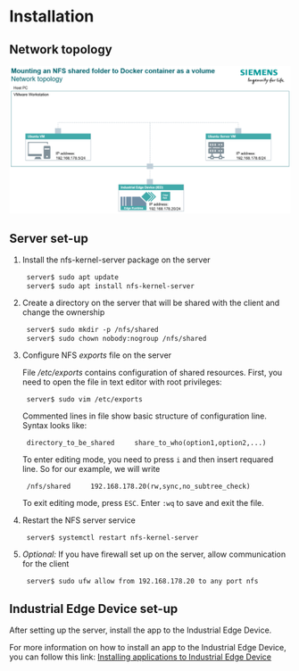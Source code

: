 # Installation

## Network topology

![Network topology](graphics/nfs_network.png)

## Server set-up

1. Install the nfs-kernel-server package on the server

        server$ sudo apt update
        server$ sudo apt install nfs-kernel-server

2. Create a directory on the server that will be shared with the client and change the ownership

        server$ sudo mkdir -p /nfs/shared
        server$ sudo chown nobody:nogroup /nfs/shared

3. Configure NFS *exports* file on the server

    File */etc/exports* contains configuration of shared resources.
    First, you need to open the file in text editor with root privileges:
    
        server$ sudo vim /etc/exports
    Commented lines in file show basic structure of configuration line.
    Syntax looks like:

        directory_to_be_shared     share_to_who(option1,option2,...)
    To enter editing mode, you need to press `i` and then insert requared line.
    So for our example, we will write

        /nfs/shared     192.168.178.20(rw,sync,no_subtree_check)
    To exit editing mode, press `ESC`.
    Enter `:wq` to save and exit the file.

4. Restart the NFS server service

        server$ systemctl restart nfs-kernel-server

5. *Optional:* If you have firewall set up on the server, allow communication for the client

        server$ sudo ufw allow from 192.168.178.20 to any port nfs

## Industrial Edge Device set-up

After setting up the server, install the app to the Industrial Edge Device.

For more information on how to install an app to the Industrial Edge Device, you can follow this link: [Installing applications to Industrial Edge Device](https://github.com/industrial-edge/pingpong-python/blob/main/docs/Installation.md#installing-the-application-to-a-industrial-edge-device)
